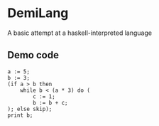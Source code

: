 # DemiLang
A basic attempt at a haskell-interpreted language

## Demo code
```
a := 5;
b := 3;
(if a > b then
    while b < (a * 3) do (
        c := 1;
        b := b + c;
); else skip);
print b;
```